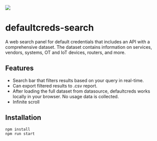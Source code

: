 <img src="https://defaultcreds.vercel.app/images/defaultcreds.png"></img>

# defaultcreds-search

A web search panel for default credentials that includes an API with a comprehensive dataset. The dataset contains information on services, vendors, systems, OT and IoT devices, routers, and more.

## Features
- Search bar that filters results based on your query in real-time.
- Can export filtered results to .csv report.
- After loading the full dataset from datasource, defaultcreds works locally in your browser. No usage data is collected.
- Infinite scroll

## Installation
```
npm install
npm run start
```